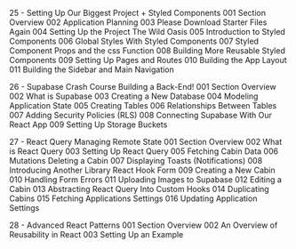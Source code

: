 25 - Setting Up Our Biggest Project + Styled Components
001 Section Overview
002 Application Planning
003 Please Download Starter Files Again
004 Setting Up the Project The Wild Oasis
005 Introduction to Styled Components
006 Global Styles With Styled Components
007 Styled Component Props and the css Function
008 Building More Reusable Styled Components
009 Setting Up Pages and Routes
010 Building the App Layout
011 Building the Sidebar and Main Navigation

26 - Supabase Crash Course Building a Back-End!
001 Section Overview
002 What is Supabase
003 Creating a New Database
004 Modeling Application State
005 Creating Tables
006 Relationships Between Tables
007 Adding Security Policies (RLS)
008 Connecting Supabase With Our React App
009 Setting Up Storage Buckets

27 - React Query Managing Remote State
001 Section Overview
002 What is React Query
003 Setting Up React Query
005 Fetching Cabin Data
006 Mutations Deleting a Cabin
007 Displaying Toasts (Notifications)
008 Introducing Another Library React Hook Form
009 Creating a New Cabin
010 Handling Form Errors
011 Uploading Images to Supabase
012 Editing a Cabin
013 Abstracting React Query Into Custom Hooks
014 Duplicating Cabins
015 Fetching Applications Settings
016 Updating Application Settings

28 - Advanced React Patterns
001 Section Overview
002 An Overview of Reusability in React
003 Setting Up an Example